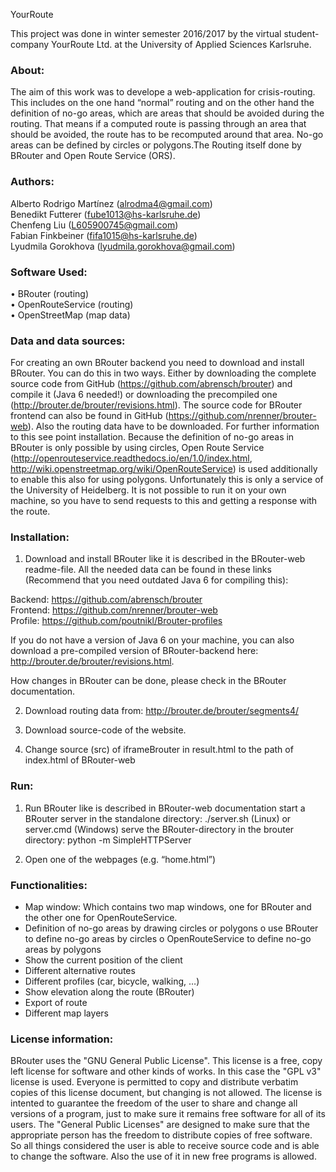 YourRoute

This project was done in winter semester 2016/2017 by the virtual student-company YourRoute Ltd. at the University of Applied Sciences Karlsruhe.

### About:
The aim of this work was to develope a web-application for crisis-routing. This includes on the one hand “normal” routing and on the other hand the definition of no-go areas, which are areas that should be avoided during the routing. That means if a computed route is passing through an area that should be avoided, the route has to be recomputed around that area. No-go areas can be defined by circles or polygons.The Routing itself done by BRouter and Open Route Service (ORS).

### Authors: 
Alberto Rodrigo Martínez (alrodma4@gmail.com)</br>
Benedikt Futterer (fube1013@hs-karlsruhe.de)</br>
Chenfeng Liu (L605900745@gmail.com)</br>
Fabian Finkbeiner (fifa1015@hs-karlsruhe.de)</br>
Lyudmila Gorokhova (lyudmila.gorokhova@gmail.com)</br>

### Software Used:
•	BRouter (routing)</br>
•	OpenRouteService (routing)</br>
•	OpenStreetMap (map data)</br>

### Data and data sources:
For creating an own BRouter backend you need to download and install BRouter. You can do this in two ways. Either by downloading the complete source code from GitHub (https://github.com/abrensch/brouter) and compile it (Java 6 needed!) or downloading the precompiled one (http://brouter.de/brouter/revisions.html). The source code for BRouter frontend can also be found in GitHub (https://github.com/nrenner/brouter-web). Also the routing data have to be downloaded. For further information to this see point installation.
Because the definition of no-go areas in BRouter is only possible by using circles, Open Route Service (http://openrouteservice.readthedocs.io/en/1.0/index.html, http://wiki.openstreetmap.org/wiki/OpenRouteService) is used additionally to enable this also for using polygons. Unfortunately this is only a service of the  University of Heidelberg. It is not possible to run it on your own machine, so you have to send requests to this and getting a response with the route.

### Installation:
1) Download and install BRouter like it is described in the BRouter-web readme-file. All the needed data can be found in these links (Recommend that you need outdated Java 6 for compiling this):

Backend: https://github.com/abrensch/brouter</br>
Frontend: https://github.com/nrenner/brouter-web</br>
Profile: https://github.com/poutnikl/Brouter-profiles</br>

If you do not have a version of Java 6 on your machine, you can also download a pre-compiled version of BRouter-backend here: http://brouter.de/brouter/revisions.html.

How changes in BRouter can be done, please check in the BRouter documentation.

2) Download routing data from: http://brouter.de/brouter/segments4/

3) Download source-code of the website.

4) Change source (src) of iframeBrouter in result.html to the path of index.html of BRouter-web

### Run:
1) Run BRouter like is described in BRouter-web documentation
start a BRouter server in the standalone directory: 
./server.sh (Linux) or server.cmd (Windows) 
serve the BRouter-directory in the brouter directory: 
python -m SimpleHTTPServer

2) Open one of the webpages (e.g. “home.html”)

### Functionalities:
- Map window: Which contains two map windows, one for BRouter and the other one for OpenRouteService.
-	Definition of no-go areas by drawing circles or polygons
  o	use BRouter to define no-go areas by circles
  o	OpenRouteService to define no-go areas by polygons 
- Show the current position of the client
- Different alternative routes
- Different profiles (car, bicycle, walking, …)
- Show elevation along the route (BRouter)
- Export of route
- Different map layers

### License information:
BRouter uses the "GNU General Public License". This license is a free, copy left license for software and other kinds of works. In this case the "GPL v3" license is used. Everyone is permitted to copy and distribute verbatim copies of this license document, but changing is not allowed. The license is intented to guarantee the freedom of the user to share and change all versions of a program, just to make sure it remains free software for all of its users. The "General Public Licenses" are designed to make sure that the appropriate person has the freedom to distribute copies of free software. So all things considered the user is able to receive source code and is able to change the software. Also the use of it in new free programs is allowed.
